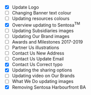 - [x] Update Logo
- [ ] Changing Banner text colour
- [ ] Updating resources colours
- [x] Overview updating to Sentosa<sup>TM</sup>
- [ ] Updating Subsidiaries images
- [ ] Updating Our Brand images
- [ ] Awards and Milestones 2017-2019
- [ ] Partner Us illustrations
- [ ] Contact Us New Address
- [ ] Contact Us Update Email
- [x] Contact Us Correct typo
- [x] Updating the sharing options
- [ ] Updating video on Our Brands
- [ ] What We Do updating images
- [x] Removing Sentosa Harbourfront BA
